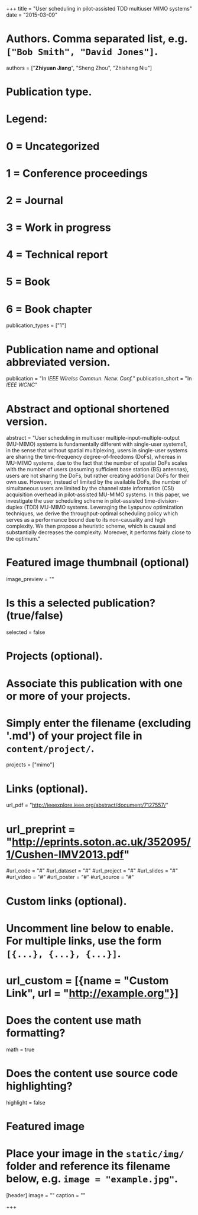 +++
title = "User scheduling in pilot-assisted TDD multiuser MIMO systems"
date = "2015-03-09"

# Authors. Comma separated list, e.g. `["Bob Smith", "David Jones"]`.
authors = ["**Zhiyuan Jiang**", "Sheng Zhou", "Zhisheng Niu"]

# Publication type.
# Legend:
# 0 = Uncategorized
# 1 = Conference proceedings
# 2 = Journal
# 3 = Work in progress
# 4 = Technical report
# 5 = Book
# 6 = Book chapter
publication_types = ["1"]

# Publication name and optional abbreviated version.
publication = "In *IEEE Wirelss Commun. Netw. Conf.*"
publication_short = "In *IEEE WCNC*"

# Abstract and optional shortened version.
abstract = "User scheduling in multiuser multiple-input-multiple-output (MU-MIMO) systems is fundamentally different with single-user systems1, in the sense that without spatial multiplexing, users in single-user systems are sharing the time-frequency degree-of-freedoms (DoFs), whereas in MU-MIMO systems, due to the fact that the number of spatial DoFs scales with the number of users (assuming sufficient base station (BS) antennas), users are not sharing the DoFs, but rather creating additional DoFs for their own use. However, instead of limited by the available DoFs, the number of simultaneous users are limited by the channel state information (CSI) acquisition overhead in pilot-assisted MU-MIMO systems. In this paper, we investigate the user scheduling scheme in pilot-assisted time-division-duplex (TDD) MU-MIMO systems. Leveraging the Lyapunov optimization techniques, we derive the throughput-optimal scheduling policy which serves as a performance bound due to its non-causality and high complexity. We then propose a heuristic scheme, which is causal and substantially decreases the complexity. Moreover, it performs fairly close to the optimum."

# Featured image thumbnail (optional)
image_preview = ""

# Is this a selected publication? (true/false)
selected = false

# Projects (optional).
#   Associate this publication with one or more of your projects.
#   Simply enter the filename (excluding '.md') of your project file in `content/project/`.
projects = ["mimo"]

# Links (optional).
url_pdf = "http://ieeexplore.ieee.org/abstract/document/7127557/"
# url_preprint = "http://eprints.soton.ac.uk/352095/1/Cushen-IMV2013.pdf"
#url_code = "#"
#url_dataset = "#"
#url_project = "#"
#url_slides = "#"
#url_video = "#"
#url_poster = "#"
#url_source = "#"

# Custom links (optional).
#   Uncomment line below to enable. For multiple links, use the form `[{...}, {...}, {...}]`.
# url_custom = [{name = "Custom Link", url = "http://example.org"}]

# Does the content use math formatting?
math = true

# Does the content use source code highlighting?
highlight = false

# Featured image
# Place your image in the `static/img/` folder and reference its filename below, e.g. `image = "example.jpg"`.
[header]
image = ""
caption = ""

+++

